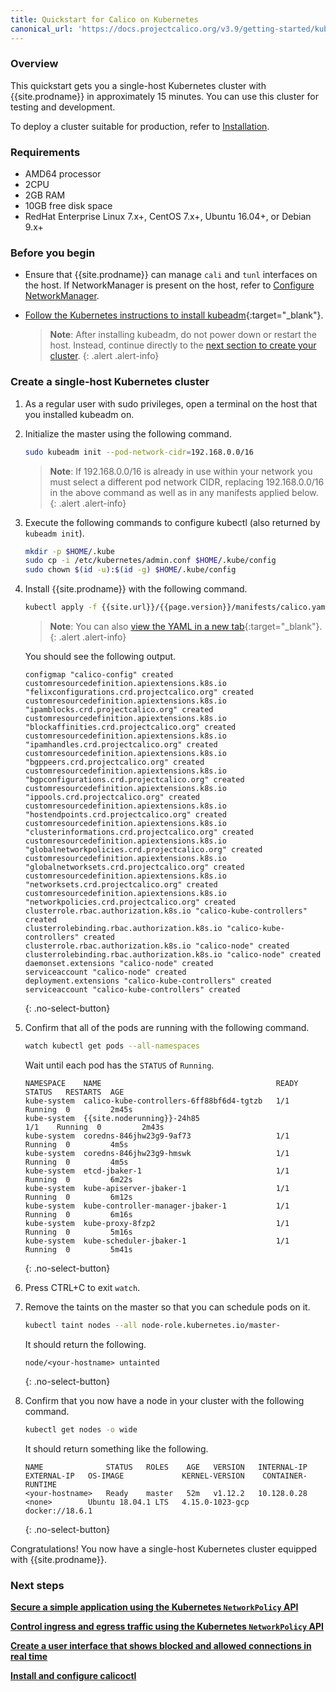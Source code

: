 ```yaml
---
title: Quickstart for Calico on Kubernetes
canonical_url: 'https://docs.projectcalico.org/v3.9/getting-started/kubernetes/quickstart'
---
```



### Overview

This quickstart gets you a single-host Kubernetes cluster with {{site.prodname}}
in approximately 15 minutes. You can use this cluster for testing and
development.

To deploy a cluster suitable for production, refer to [Installation](installation).


### Requirements

- AMD64 processor
- 2CPU
- 2GB RAM
- 10GB free disk space
- RedHat Enterprise Linux 7.x+, CentOS 7.x+, Ubuntu 16.04+, or Debian 9.x+


### Before you begin

- Ensure that {{site.prodname}} can manage `cali` and `tunl` interfaces on the host.
  If NetworkManager is present on the host, refer to
  [Configure NetworkManager](../../maintenance/troubleshooting#configure-networkmanager).

- [Follow the Kubernetes instructions to install kubeadm](https://kubernetes.io/docs/setup/independent/install-kubeadm/){:target="_blank"}.

   > **Note**: After installing kubeadm, do not power down or restart
   the host. Instead, continue directly to the
   [next section to create your cluster](#create-a-single-host-kubernetes-cluster).
   {: .alert .alert-info}


### Create a single-host Kubernetes cluster

1. As a regular user with sudo privileges, open a terminal on the host that
   you installed kubeadm on.

1. Initialize the master using the following command.

   ```bash
   sudo kubeadm init --pod-network-cidr=192.168.0.0/16
   ```

   > **Note**: If 192.168.0.0/16 is already in use within your network you must select a different pod network
   > CIDR, replacing 192.168.0.0/16 in the above command as well as in any manifests applied below.
   {: .alert .alert-info}

1. Execute the following commands to configure kubectl (also returned by
   `kubeadm init`).

   ```bash
   mkdir -p $HOME/.kube
   sudo cp -i /etc/kubernetes/admin.conf $HOME/.kube/config
   sudo chown $(id -u):$(id -g) $HOME/.kube/config
   ```

1. Install {{site.prodname}} with the following command.

   ```bash
   kubectl apply -f {{site.url}}/{{page.version}}/manifests/calico.yaml
   ```

   > **Note**: You can also
   > [view the YAML in a new tab]({{site.url}}/{{page.version}}/manifests/calico.yaml){:target="_blank"}.
   {: .alert .alert-info}

   You should see the following output.

   ```
   configmap "calico-config" created
   customresourcedefinition.apiextensions.k8s.io "felixconfigurations.crd.projectcalico.org" created
   customresourcedefinition.apiextensions.k8s.io "ipamblocks.crd.projectcalico.org" created
   customresourcedefinition.apiextensions.k8s.io "blockaffinities.crd.projectcalico.org" created
   customresourcedefinition.apiextensions.k8s.io "ipamhandles.crd.projectcalico.org" created
   customresourcedefinition.apiextensions.k8s.io "bgppeers.crd.projectcalico.org" created
   customresourcedefinition.apiextensions.k8s.io "bgpconfigurations.crd.projectcalico.org" created
   customresourcedefinition.apiextensions.k8s.io "ippools.crd.projectcalico.org" created
   customresourcedefinition.apiextensions.k8s.io "hostendpoints.crd.projectcalico.org" created
   customresourcedefinition.apiextensions.k8s.io "clusterinformations.crd.projectcalico.org" created
   customresourcedefinition.apiextensions.k8s.io "globalnetworkpolicies.crd.projectcalico.org" created
   customresourcedefinition.apiextensions.k8s.io "globalnetworksets.crd.projectcalico.org" created
   customresourcedefinition.apiextensions.k8s.io "networksets.crd.projectcalico.org" created
   customresourcedefinition.apiextensions.k8s.io "networkpolicies.crd.projectcalico.org" created
   clusterrole.rbac.authorization.k8s.io "calico-kube-controllers" created
   clusterrolebinding.rbac.authorization.k8s.io "calico-kube-controllers" created
   clusterrole.rbac.authorization.k8s.io "calico-node" created
   clusterrolebinding.rbac.authorization.k8s.io "calico-node" created
   daemonset.extensions "calico-node" created
   serviceaccount "calico-node" created
   deployment.extensions "calico-kube-controllers" created
   serviceaccount "calico-kube-controllers" created
   ```
   {: .no-select-button}

1. Confirm that all of the pods are running with the following command.

   ```bash
   watch kubectl get pods --all-namespaces
   ```

   Wait until each pod has the `STATUS` of `Running`.

   ```
   NAMESPACE    NAME                                       READY  STATUS   RESTARTS  AGE
   kube-system  calico-kube-controllers-6ff88bf6d4-tgtzb   1/1    Running  0         2m45s
   kube-system  {{site.noderunning}}-24h85                          1/1    Running  0         2m43s
   kube-system  coredns-846jhw23g9-9af73                   1/1    Running  0         4m5s
   kube-system  coredns-846jhw23g9-hmswk                   1/1    Running  0         4m5s
   kube-system  etcd-jbaker-1                              1/1    Running  0         6m22s
   kube-system  kube-apiserver-jbaker-1                    1/1    Running  0         6m12s
   kube-system  kube-controller-manager-jbaker-1           1/1    Running  0         6m16s
   kube-system  kube-proxy-8fzp2                           1/1    Running  0         5m16s
   kube-system  kube-scheduler-jbaker-1                    1/1    Running  0         5m41s
   ```
   {: .no-select-button}

1. Press CTRL+C to exit `watch`.

1. Remove the taints on the master so that you can schedule pods
   on it.

   ```bash
   kubectl taint nodes --all node-role.kubernetes.io/master-
   ```

   It should return the following.

   ```
   node/<your-hostname> untainted
   ```
   {: .no-select-button}

1. Confirm that you now have a node in your cluster with the
   following command.

   ```bash
   kubectl get nodes -o wide
   ```

   It should return something like the following.

   ```
   NAME              STATUS   ROLES    AGE   VERSION   INTERNAL-IP   EXTERNAL-IP   OS-IMAGE             KERNEL-VERSION    CONTAINER-RUNTIME
   <your-hostname>   Ready    master   52m   v1.12.2   10.128.0.28   <none>        Ubuntu 18.04.1 LTS   4.15.0-1023-gcp   docker://18.6.1
   ```
   {: .no-select-button}

Congratulations! You now have a single-host Kubernetes cluster
equipped with {{site.prodname}}.


### Next steps

**[Secure a simple application using the Kubernetes `NetworkPolicy` API](../../security/tutorials/kubernetes-policy-basic)**

**[Control ingress and egress traffic using the Kubernetes `NetworkPolicy` API](../../security/tutorials/kubernetes-policy-advanced)**

**[Create a user interface that shows blocked and allowed connections in real time](../../security/tutorials/kubernetes-policy-demo/kubernetes-demo)**

**[Install and configure calicoctl](../calicoctl/install)**

